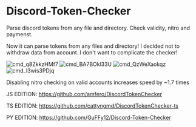 # Discord-Token-Checker
Parse discord tokens from any file and directory. Check validity, nitro and paymenst.

Now it can parse tokens from any files and directory! I decided not to withdraw data from account. I don't want to complicate the checker!

![cmd_q8ZkkzHMf7](https://user-images.githubusercontent.com/49491499/130699999-39e86b8a-93c7-4429-b347-ff4acaf9ff20.png)
![cmd_BA7BOkl33U](https://user-images.githubusercontent.com/49491499/130700004-e8dd5365-e834-401a-b0c3-75e6afa4bcd0.png)
![cmd_QzWeXaokqz](https://user-images.githubusercontent.com/49491499/130700007-77db5eb4-8cf1-4233-a312-ec89185c5077.png)
![cmd_I3wis3PDjq](https://user-images.githubusercontent.com/49491499/130700013-1f427453-9c47-4552-b313-6129a13db12d.png)


Disabling nitro checking on valid accounts increases speed by ~1.7 times

JS EDITION: https://github.com/amfero/DiscordTokenChecker 

TS EDITION: https://github.com/cattyngmd/DiscordTokenChecker-ts

PY EDITION: https://github.com/GuFFy12/Discord-Token-Checker
